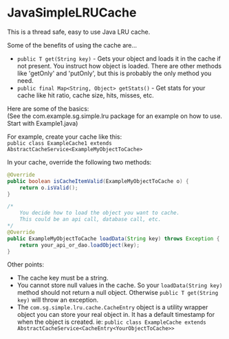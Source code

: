 # JavaSimpleLRUCache

This is a thread safe, easy to use Java LRU cache.  

Some of the benefits of using the cache are...  
* `public T get(String key)` - Gets your object and loads it in the cache if not present. You instruct how object is loaded.  There are other methods like 'getOnly' and 'putOnly', but this is probably the only method you need.   
* `public final Map<String, Object> getStats()` - Get stats for your cache like hit ratio, cache size, hits, misses, etc.

Here are some of the basics:  
(See the com.example.sg.simple.lru package for an example on how to use. Start with Example1.java)

For example, create your cache like this:  
`public class ExampleCache1 extends AbstractCacheService<ExampleMyObjectToCache>`

In your cache, override the following two methods:
```java
@Override
public boolean isCacheItemValid(ExampleMyObjectToCache o) {
    return o.isValid();
}

/*
    You decide how to load the object you want to cache.
    This could be an api call, database call, etc.
*/
@Override
public ExampleMyObjectToCache loadData(String key) throws Exception {
    return your_api_or_dao.loadObject(key);
}
```

Other points:  
* The cache key must be a string.  
* You cannot store null values in the cache. So your `loadData(String key)` method should not return a null object.  Otherwise `public T get(String key)` will throw an exception.  
* The `com.sg.simple.lru.cache.CacheEntry` object is a utility wrapper object you can store your real object in.  It has a default timestamp for when the object is created.  ie: `public class ExampleCache extends AbstractCacheService<CacheEntry<YourObjectToCache>>`
